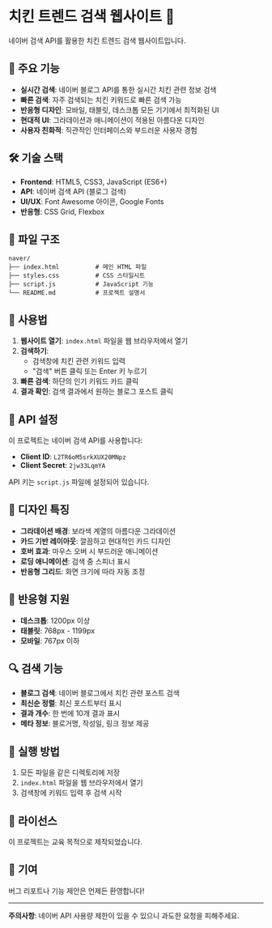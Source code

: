 # 치킨 트렌드 검색 웹사이트 🍗

네이버 검색 API를 활용한 치킨 트렌드 검색 웹사이트입니다.

## 🚀 주요 기능

- **실시간 검색**: 네이버 블로그 API를 통한 실시간 치킨 관련 정보 검색
- **빠른 검색**: 자주 검색되는 치킨 키워드로 빠른 검색 가능
- **반응형 디자인**: 모바일, 태블릿, 데스크톱 모든 기기에서 최적화된 UI
- **현대적 UI**: 그라데이션과 애니메이션이 적용된 아름다운 디자인
- **사용자 친화적**: 직관적인 인터페이스와 부드러운 사용자 경험

## 🛠️ 기술 스택

- **Frontend**: HTML5, CSS3, JavaScript (ES6+)
- **API**: 네이버 검색 API (블로그 검색)
- **UI/UX**: Font Awesome 아이콘, Google Fonts
- **반응형**: CSS Grid, Flexbox

## 📁 파일 구조

```
naver/
├── index.html          # 메인 HTML 파일
├── styles.css          # CSS 스타일시트
├── script.js           # JavaScript 기능
└── README.md           # 프로젝트 설명서
```

## 🎯 사용법

1. **웹사이트 열기**: `index.html` 파일을 웹 브라우저에서 열기
2. **검색하기**: 
   - 검색창에 치킨 관련 키워드 입력
   - "검색" 버튼 클릭 또는 Enter 키 누르기
3. **빠른 검색**: 하단의 인기 키워드 카드 클릭
4. **결과 확인**: 검색 결과에서 원하는 블로그 포스트 클릭

## 🔧 API 설정

이 프로젝트는 네이버 검색 API를 사용합니다:

- **Client ID**: `L2TR6oM5srkXUX20MNpz`
- **Client Secret**: `2jw33LqmYA`

API 키는 `script.js` 파일에 설정되어 있습니다.

## 🎨 디자인 특징

- **그라데이션 배경**: 보라색 계열의 아름다운 그라데이션
- **카드 기반 레이아웃**: 깔끔하고 현대적인 카드 디자인
- **호버 효과**: 마우스 오버 시 부드러운 애니메이션
- **로딩 애니메이션**: 검색 중 스피너 표시
- **반응형 그리드**: 화면 크기에 따라 자동 조정

## 📱 반응형 지원

- **데스크톱**: 1200px 이상
- **태블릿**: 768px - 1199px
- **모바일**: 767px 이하

## 🔍 검색 기능

- **블로그 검색**: 네이버 블로그에서 치킨 관련 포스트 검색
- **최신순 정렬**: 최신 포스트부터 표시
- **결과 개수**: 한 번에 10개 결과 표시
- **메타 정보**: 블로거명, 작성일, 링크 정보 제공

## 🚀 실행 방법

1. 모든 파일을 같은 디렉토리에 저장
2. `index.html` 파일을 웹 브라우저에서 열기
3. 검색창에 키워드 입력 후 검색 시작

## 📝 라이선스

이 프로젝트는 교육 목적으로 제작되었습니다.

## 🤝 기여

버그 리포트나 기능 제안은 언제든 환영합니다!

---

**주의사항**: 네이버 API 사용량 제한이 있을 수 있으니 과도한 요청을 피해주세요. 